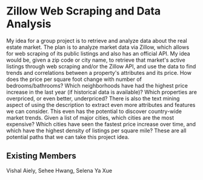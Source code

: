 # Zillow Web Scraping and Data Analysis

My idea for a group project is to retrieve and analyze data about the real estate market. 
The plan is to analyze market data via Zillow, which allows for web scraping of its public listings and also has an official API. My idea would be, given a zip code or city name, to retrieve that market's active listings through web scraping and/or the Zillow API, and use the data to find trends and correlations between a property's attributes and its price. How does the price per square foot change with number of bedrooms/bathrooms? Which neighborhoods have had the highest price increase in the last year (if historical data is available)? Which properties are overpriced, or even better, underpriced? There is also the text mining aspect of using the description to extract even more attributes and features we can consider.
This even has the potential to discover country-wide market trends. Given a list of major cities, which cities are the most expensive? Which cities have seen the fastest price increase over time, and which have the highest density of listings per square mile? These are all potential paths that we can take this project idea.

## Existing Members
Vishal Aiely, Sehee Hwang, Selena Ya Xue
